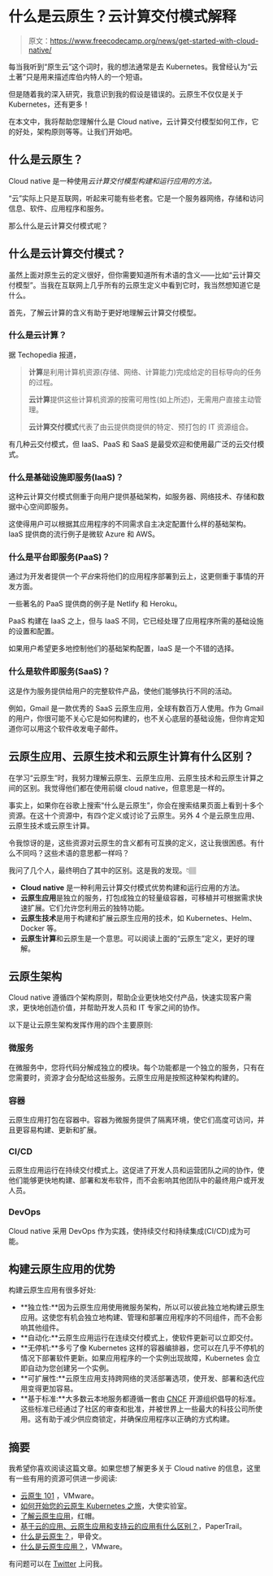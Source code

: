 # 什么是云原生？云计算交付模式解释

> 原文：<https://www.freecodecamp.org/news/get-started-with-cloud-native/>

每当我听到“原生云”这个词时，我的想法通常是去 Kubernetes。我曾经认为“云土著”只是用来描述库伯内特人的一个短语。

但是随着我的深入研究，我意识到我的假设是错误的。云原生不仅仅是关于 Kubernetes，还有更多！

在本文中，我将帮助您理解什么是 Cloud native，云计算交付模型如何工作，它的好处，架构原则等等。让我们开始吧。

## 什么是云原生？

Cloud native 是一种使用*云计算交付模型构建和运行应用的方法。*

“云”实际上只是互联网，听起来可能有些老套。它是一个服务器网络，存储和访问信息、软件、应用程序和服务。

那么什么是云计算交付模式呢？

## 什么是云计算交付模式？

虽然上面对原生云的定义很好，但你需要知道所有术语的含义——比如“云计算交付模型”。当我在互联网上几乎所有的云原生定义中看到它时，我当然想知道它是什么。

首先，了解云计算的含义有助于更好地理解云计算交付模型。

### 什么是云计算？

据 Techopedia 报道，

> **计算**是利用计算机资源(存储、网络、计算能力)完成给定的目标导向的任务的过程。
> 
> **云计算**提供这些计算机资源的按需可用性(如上所述)，无需用户直接主动管理。
> 
> **云计算交付模式**代表了由云提供商提供的特定、预打包的 IT 资源组合。

有几种云交付模式，但 IaaS、PaaS 和 SaaS 是最受欢迎和使用最广泛的云交付模式。

### 什么是基础设施即服务(IaaS)？

这种云计算交付模式侧重于向用户提供基础架构，如服务器、网络技术、存储和数据中心空间即服务。

这使得用户可以根据其应用程序的不同需求自主决定配置什么样的基础架构。IaaS 提供商的流行例子是微软 Azure 和 AWS。

### 什么是平台即服务(PaaS)？

通过为开发者提供一个*平台*来将他们的应用程序部署到云上，这更侧重于事情的开发方面。

一些著名的 PaaS 提供商的例子是 Netlify 和 Heroku。

PaaS 构建在 IaaS 之上，但与 IaaS 不同，它已经处理了应用程序所需的基础设施的设置和配置。

如果用户希望更多地控制他们的基础架构配置，IaaS 是一个不错的选择。

### 什么是软件即服务(SaaS)？

这是作为服务提供给用户的完整软件产品，使他们能够执行不同的活动。

例如，Gmail 是一款优秀的 SaaS 云原生应用，全球有数百万人使用。作为 Gmail 的用户，你很可能不关心它是如何构建的，也不关心底层的基础设施，但你肯定知道你可以用这个软件收发电子邮件。

## 云原生应用、云原生技术和云原生计算有什么区别？

在学习“云原生”时，我努力理解云原生、云原生应用、云原生技术和云原生计算之间的区别。我觉得他们都在使用前缀 cloud native，但意思是一样的。

事实上，如果你在谷歌上搜索“什么是云原生”，你会在搜索结果页面上看到十多个资源。在这十个资源中，有四个定义或讨论了云原生。另外 4 个是云原生应用、云原生技术或云原生计算。

令我惊讶的是，这些资源对云原生的含义都有可互换的定义，这让我很困惑。有什么不同吗？这些术语的意思都一样吗？

我问了几个人，最终明白了其中的区别。这是我的发现。👇🏽

*   **Cloud native** 是一种利用云计算交付模式优势构建和运行应用的方法。
*   **云原生应用**是独立的服务，打包成独立的轻量级容器，可移植并可根据需求快速扩展。它们允许您利用云的独特功能。
*   **云原生技术**是用于构建和扩展云原生应用的技术，如 Kubernetes、Helm、Docker 等。
*   **云原生计算**和云原生是一个意思。可以阅读上面的“云原生”定义，更好的理解。

## 云原生架构

Cloud native 遵循四个架构原则，帮助企业更快地交付产品，快速实现客户需求，更快地创造价值，并帮助开发人员和 IT 专家之间的协作。

以下是让云原生架构发挥作用的四个主要原则:

### 微服务

在微服务中，您将代码分解成独立的模块。每个功能都是一个独立的服务，只有在您需要时，资源才会分配给这些服务。云原生应用是按照这种架构构建的。

### 容器

云原生应用打包在容器中。容器为微服务提供了隔离环境，使它们高度可访问，并且更容易构建、更新和扩展。

### CI/CD

云原生应用运行在持续交付模式上。这促进了开发人员和运营团队之间的协作，使他们能够更快地构建、部署和发布软件，而不会影响其他团队中的最终用户或开发人员。

### DevOps

Cloud native 采用 DevOps 作为实践，使持续交付和持续集成(CI/CD)成为可能。

## 构建云原生应用的优势

构建云原生应用有很多好处:

*   **独立性:**因为云原生应用使用微服务架构，所以可以彼此独立地构建云原生应用。这使您有机会独立地构建、管理和部署应用程序的不同组件，而不会影响其他组件。
*   **自动化:**云原生应用运行在连续交付模式上，使软件更新可以立即交付。
*   **无停机:**多亏了像 Kubernetes 这样的容器编排器，您可以在几乎不停机的情况下部署软件更新。如果应用程序的一个实例出现故障，Kubernetes 会立即自动为您创建另一个实例。
*   **可扩展性:**云原生应用支持跨网络的灵活部署选项，使开发、部署和迭代应用变得更加容易。
*   **基于标准:**大多数云本地服务都遵循一套由 [CNCF](https://www.cncf.io/) 开源组织倡导的标准。这些标准已经通过了社区的审查和批准，并被世界上一些最大的科技公司所使用。这有助于减少供应商锁定，并确保应用程序以正确的方式构建。

## 摘要

我希望你喜欢阅读这篇文章。如果您想了解更多关于 Cloud native 的信息，这里有一些有用的资源可供进一步阅读:

*   [云原生 101](https://www.youtube.com/watch?v=9Ik96SBaIvs) ，VMware。
*   [如何开始您的云原生 Kubernetes 之旅](https://blog.getambassador.io/how-to-start-your-cloud-native-kubernetes-journey-ee88585d9ff3)，大使实验室。
*   [了解云原生应用](https://www.redhat.com/en/topics/cloud-native-apps)，红帽。
*   [基于云的应用、云原生应用和支持云的应用有什么区别？](https://www.papertrail.com/solution/tips/cloud-based-cloud-native-and-cloud-enabled-applications-whats-the-difference/)，PaperTrail。
*   [什么是云原生？](https://www.oracle.com/cloud/cloud-native/what-is-cloud-native/)，甲骨文。
*   [什么是云原生应用？](https://tanzu.vmware.com/cloud-native)，VMware。

有问题可以在 [Twitter](https://twitter.com/Didicodes) 上问我。